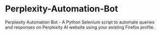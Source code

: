 # Perplexity-Automation-Bot
Perplexity Automation Bot - A Python Selenium script to automate queries and responses on Perplexity AI website using your existing Firefox profile.
